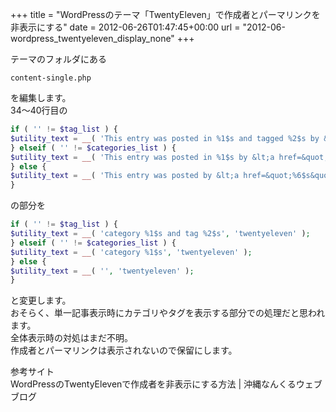 +++
title = "WordPressのテーマ「TwentyEleven」で作成者とパーマリンクを非表示にする"
date = 2012-06-26T01:47:45+00:00
url = "2012-06-wordpress_twentyeleven_display_none"
+++

<div>
  <div>
    テーマのフォルダにある
  </div>

  <div>
  </div>

```
content-single.php
```

  <div>
  </div>

  <div>
    を編集します。
  </div>

  <div>
  </div>

  <div>
    34～40行目の
  </div>

  <div>
  </div>

```php
if ( '' != $tag_list ) {
$utility_text = __( 'This entry was posted in %1$s and tagged %2$s by &lt;a href=&quot;%6$s&quot;&gt;%5$s&lt;/a&gt;. Bookmark the &lt;a href=&quot;%3$s&quot; title=&quot;Permalink to %4$s&quot; rel=&quot;bookmark&quot;&gt;permalink&lt;/a&gt;.', 'twentyeleven' );
} elseif ( '' != $categories_list ) {
$utility_text = __( 'This entry was posted in %1$s by &lt;a href=&quot;%6$s&quot;&gt;%5$s&lt;/a&gt;. Bookmark the &lt;a href=&quot;%3$s&quot; title=&quot;Permalink to %4$s&quot; rel=&quot;bookmark&quot;&gt;permalink&lt;/a&gt;.', 'twentyeleven' );
} else {
$utility_text = __( 'This entry was posted by &lt;a href=&quot;%6$s&quot;&gt;%5$s&lt;/a&gt;. Bookmark the &lt;a href=&quot;%3$s&quot; title=&quot;Permalink to %4$s&quot; rel=&quot;bookmark&quot;&gt;permalink&lt;/a&gt;.', 'twentyeleven' );
}
```

  <div>
  </div>

  <div>
    の部分を
  </div>

  <div>
  </div>

```php
if ( '' != $tag_list ) {
$utility_text = __( 'category %1$s and tag %2$s', 'twentyeleven' );
} elseif ( '' != $categories_list ) {
$utility_text = __( 'category %1$s', 'twentyeleven' );
} else {
$utility_text = __( '', 'twentyeleven' );
}
```

  <div>
  </div>

  <div>
    と変更します。
  </div>

  <div>
  </div>

  <div>
    おそらく、単一記事表示時にカテゴリやタグを表示する部分での処理だと思われます。
  </div>

  <div>
    全体表示時の対処はまだ不明。
  </div>

  <div>
    作成者とパーマリンクは表示されないので保留にします。
  </div>

  <p>

  </p>

  <div>
    参考サイト
  </div>

  <div>
    WordPressのTwentyElevenで作成者を非表示にする方法 | 沖縄なんくるウェブブログ
  </div>

  <p>

  </p>